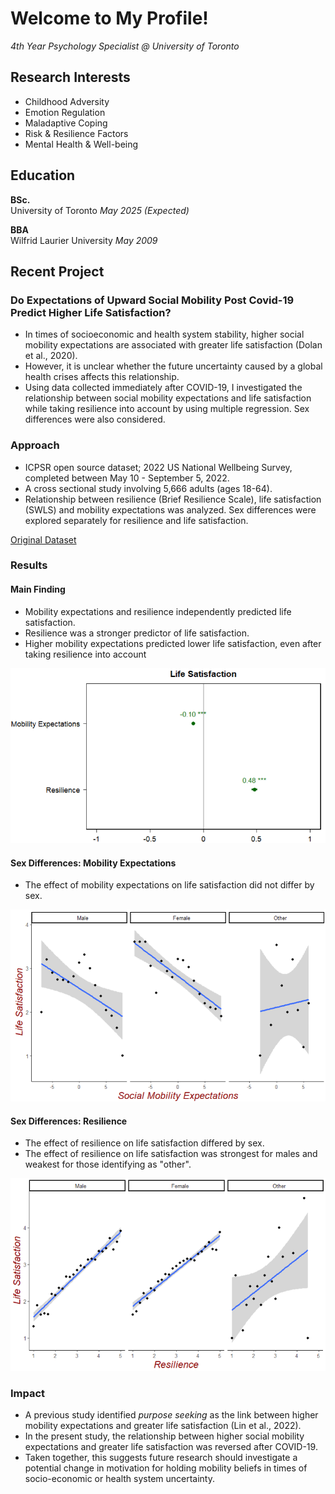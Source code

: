 
# Welcome to My Profile!
*4th Year Psychology Specialist @ University of Toronto*

## Research Interests
- Childhood Adversity 
- Emotion Regulation 
- Maladaptive Coping
- Risk & Resilience Factors
- Mental Health & Well-being

## Education
**BSc.**  
University of Toronto *May 2025 (Expected)*

**BBA**   
Wilfrid Laurier University *May 2009*			        		


## Recent Project
### Do Expectations of Upward Social Mobility Post Covid-19 Predict Higher Life Satisfaction?

- In times of socioeconomic and health system stability, higher social mobility expectations are associated with greater life satisfaction (Dolan et al., 2020).
- However, it is unclear whether the future uncertainty caused by a global health crises affects this relationship. 
- Using data collected immediately after COVID-19, I investigated the relationship between social mobility expectations and life satisfaction while taking resilience into account by using multiple regression. Sex differences were also considered. 

### Approach

- ICPSR open source dataset; 2022 US National Wellbeing Survey, completed between May 10 - September 5, 2022. 
- A cross sectional study involving 5,666 adults (ages 18-64).
- Relationship between resilience (Brief Resilience Scale), life satisfaction (SWLS) and mobility expectations was analyzed. Sex differences were explored separately for resilience and life satisfaction.

[Original Dataset](https://www.icpsr.umich.edu/web/NAHDAP/studies/38964/summary)

### Results

#### Main Finding
- Mobility expectations and resilience independently predicted life satisfaction.
- Resilience was a stronger predictor of life satisfaction.
- Higher mobility expectations predicted lower life satisfaction, even after taking resilience into account  
  
![Main Finding](/assets/img/Main.png)

#### Sex Differences: Mobility Expectations 
- The effect of mobility expectations on life satisfaction did not differ by sex.

![Mobility](/assets/img/Mobility.png)

#### Sex Differences: Resilience 
- The effect of resilience on life satisfaction differed by sex.
- The effect of resilience on life satisfaction was strongest for males and weakest for those identifying as "other".
  
![Resilience](/assets/img/Resilience.png)  

### Impact

- A previous study identified *purpose seeking* as the link between higher mobility expectations and greater life satisfaction (Lin et al., 2022). 
- In the present study, the relationship between higher social mobility expectations and greater life satisfaction was reversed after COVID-19.
- Taken together, this suggests future research should investigate a potential change in motivation for holding mobility beliefs in times of socio-economic or health system uncertainty. 



